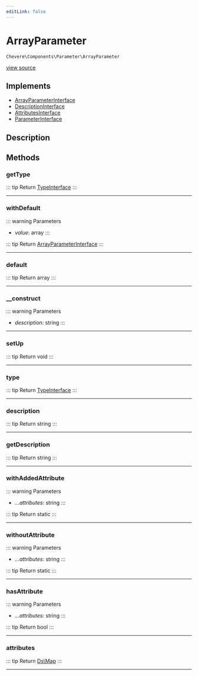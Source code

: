 ```yaml
---
editLink: false
---
```


# ArrayParameter

`Chevere\Components\Parameter\ArrayParameter`

[view source](https://github.com/chevere/chevere/blob/main/src/Chevere/Components/Parameter/ArrayParameter.php)

## Implements

- [ArrayParameterInterface](../../Interfaces/Parameter/ArrayParameterInterface.md)
- [DescriptionInterface](../../Interfaces/Common/DescriptionInterface.md)
- [AttributesInterface](../../Interfaces/Common/AttributesInterface.md)
- [ParameterInterface](../../Interfaces/Parameter/ParameterInterface.md)

## Description



## Methods

### getType

::: tip Return
[TypeInterface](../../Interfaces/Type/TypeInterface.md)
:::

---

### withDefault

::: warning Parameters
- *value*: array
:::

::: tip Return
[ArrayParameterInterface](../../Interfaces/Parameter/ArrayParameterInterface.md)
:::

---

### default

::: tip Return
array
:::

---

### __construct

::: warning Parameters
- *description*: string
:::

---

### setUp

::: tip Return
void
:::

---

### type

::: tip Return
[TypeInterface](../../Interfaces/Type/TypeInterface.md)
:::

---

### description

::: tip Return
string
:::

---

### getDescription

::: tip Return
string
:::

---

### withAddedAttribute

::: warning Parameters
- *...attributes*: string
:::

::: tip Return
static
:::

---

### withoutAttribute

::: warning Parameters
- *...attributes*: string
:::

::: tip Return
static
:::

---

### hasAttribute

::: warning Parameters
- *...attributes*: string
:::

::: tip Return
bool
:::

---

### attributes

::: tip Return
[Ds\Map](https://www.php.net/manual/class.ds\map)
:::

---
